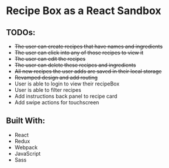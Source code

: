 # Recipe Box as a React Sandbox

## TODOs:

- ~~The user can create recipes that have names and ingredients~~
- ~~The user can click into any of those recipes to view it~~
- ~~The user can edit the recipes~~
- ~~The user can delete these recipes and ingredients~~
- ~~All new recipes the user adds are saved in their local storage~~
- ~~Revamped design and add routing~~
- User is able to login to view their recipeBox
- User is able to filter recipes
- Add instructions back panel to recipe card
- Add swipe actions for touchscreen

## Built With:

- React
- Redux
- Webpack
- JavaScript
- Sass
